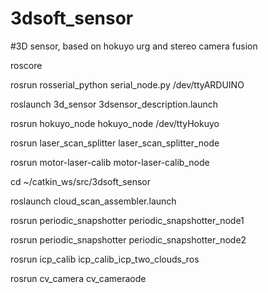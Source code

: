 # 3dsoft_sensor
#3D sensor, based on hokuyo urg and stereo camera fusion

roscore

rosrun rosserial_python serial_node.py /dev/ttyARDUINO

roslaunch 3d_sensor 3dsensor_description.launch

rosrun hokuyo_node hokuyo_node /dev/ttyHokuyo

rosrun laser_scan_splitter laser_scan_splitter_node

rosrun motor-laser-calib motor-laser-calib_node

cd ~/catkin_ws/src/3dsoft_sensor

roslaunch cloud_scan_assembler.launch

rosrun periodic_snapshotter periodic_snapshotter_node1

rosrun periodic_snapshotter periodic_snapshotter_node2

rosrun icp_calib icp_calib_icp_two_clouds_ros

rosrun cv_camera cv_cameraode
